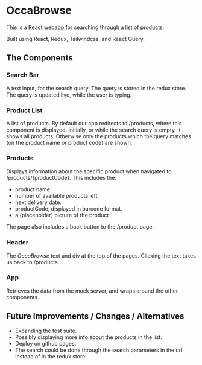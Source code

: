 # OccaBrowse

This is a React webapp for searching through a list of products.

Built using React, Redux, Tailwindcss, and React Query.

## The Components

### Search Bar

A text input, for the search query. The query is stored in the redux store. The query is updated live, while the user is typing.

### Product List

A list of products. By default our app redirects to /products, where this component is displayed.
Initially, or while the search query is empty, it shows all products. Otherwise only the products which the query matches (on the product name or product code) are shown.

### Products

Displays information about the specific product when navigated to /products/{productCode}.
This includes the:
- product name
- number of available products left.
- next delivery date.
- productCode, displayed in barcode format.
- a (placeholder) picture of the product

The page also includes a back button to the /product page.

### Header

The *OccaBrowse* text and div at the top of the pages. Clicking the text takes us back to /products.

### App

Retrieves the data from the mock server, and wraps around the other components.

## Future Improvements / Changes / Alternatives

- Expanding the test suite.
- Possibly displaying more info about the products in the list.
- Deploy on github pages.
- The search could be done through the search parameters in the url instead of in the redux store.
